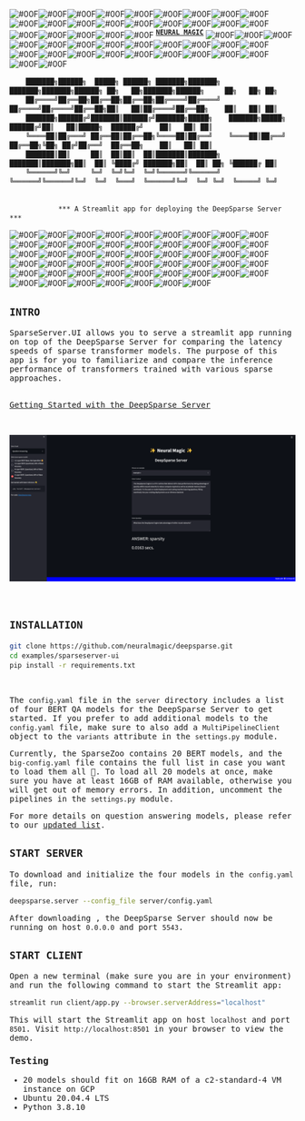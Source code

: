 <!--
Copyright (c) 2021 - present / Neuralmagic, Inc. All Rights Reserved.

Licensed under the Apache License, Version 2.0 (the "License");
you may not use this file except in compliance with the License.
You may obtain a copy of the License at

   http://www.apache.org/licenses/LICENSE-2.0

Unless required by applicable law or agreed to in writing,
software distributed under the License is distributed on an "AS IS" BASIS,
WITHOUT WARRANTIES OR CONDITIONS OF ANY KIND, either express or implied.
See the License for the specific language governing permissions and
limitations under the License.
-->
![#00F](https://via.placeholder.com/15/00F/000000?text=+)![#00F](https://via.placeholder.com/15/00F/000000?text=+)![#00F](https://via.placeholder.com/15/00F/000000?text=+)![#00F](https://via.placeholder.com/15/00F/000000?text=+)![#00F](https://via.placeholder.com/15/00F/000000?text=+)![#00F](https://via.placeholder.com/15/00F/000000?text=+)![#00F](https://via.placeholder.com/15/00F/000000?text=+)![#00F](https://via.placeholder.com/15/00F/000000?text=+)![#00F](https://via.placeholder.com/15/00F/000000?text=+)![#00F](https://via.placeholder.com/15/00F/000000?text=+)![#00F](https://via.placeholder.com/15/00F/000000?text=+)![#00F](https://via.placeholder.com/15/00F/000000?text=+)![#00F](https://via.placeholder.com/15/00F/000000?text=+)![#00F](https://via.placeholder.com/15/00F/000000?text=+)![#00F](https://via.placeholder.com/15/00F/000000?text=+)![#00F](https://via.placeholder.com/15/00F/000000?text=+)![#00F](https://via.placeholder.com/15/00F/000000?text=+)![#00F](https://via.placeholder.com/15/00F/000000?text=+)![#00F](https://via.placeholder.com/15/00F/000000?text=+)![#00F](https://via.placeholder.com/15/00F/000000?text=+)![#00F](https://via.placeholder.com/15/00F/000000?text=+)![#00F](https://via.placeholder.com/15/00F/000000?text=+)![#00F](https://via.placeholder.com/15/00F/000000?text=+) <sup><samp>[**NEURAL MAGIC**](https://neuralmagic.com)</samp></sup> ![#00F](https://via.placeholder.com/15/00F/000000?text=+)![#00F](https://via.placeholder.com/15/00F/000000?text=+)![#00F](https://via.placeholder.com/15/00F/000000?text=+)![#00F](https://via.placeholder.com/15/00F/000000?text=+)![#00F](https://via.placeholder.com/15/00F/000000?text=+)![#00F](https://via.placeholder.com/15/00F/000000?text=+)![#00F](https://via.placeholder.com/15/00F/000000?text=+)![#00F](https://via.placeholder.com/15/00F/000000?text=+)![#00F](https://via.placeholder.com/15/00F/000000?text=+)![#00F](https://via.placeholder.com/15/00F/000000?text=+)![#00F](https://via.placeholder.com/15/00F/000000?text=+)![#00F](https://via.placeholder.com/15/00F/000000?text=+)![#00F](https://via.placeholder.com/15/00F/000000?text=+)![#00F](https://via.placeholder.com/15/00F/000000?text=+)![#00F](https://via.placeholder.com/15/00F/000000?text=+)![#00F](https://via.placeholder.com/15/00F/000000?text=+)![#00F](https://via.placeholder.com/15/00F/000000?text=+)![#00F](https://via.placeholder.com/15/00F/000000?text=+)![#00F](https://via.placeholder.com/15/00F/000000?text=+)![#00F](https://via.placeholder.com/15/00F/000000?text=+)![#00F](https://via.placeholder.com/15/00F/000000?text=+)![#00F](https://via.placeholder.com/15/00F/000000?text=+)![#00F](https://via.placeholder.com/15/00F/000000?text=+)

        ███████╗██████╗  █████╗ ██████╗ ███████╗███████╗  ███████╗███████╗██████╗ ██╗   ██╗███████╗██████╗     ██╗   ██╗ ██╗
        ██╔════╝██╔══██╗██╔══██╗██╔══██╗██╔════╝██╔════╝  ██╔════╝██╔════╝██╔══██╗██║   ██║██╔════╝██╔══██╗    ██║   ██║ ██║
        ███████╗██████╔╝███████║██████╔╝███████╗█████╗    ███████╗█████╗  ██████╔╝██║   ██║█████╗  ██████╔╝    ██║   ██║ ██║
        ╚════██║██╔═══╝ ██╔══██║██╔══██╗╚════██║██╔══╝    ╚════██║██╔══╝  ██╔══██╗╚██╗ ██╔╝██╔══╝  ██╔══██╗    ██║   ██║ ██║
        ███████║██║     ██║  ██║██║  ██║███████║███████╗  ███████║███████╗██║  ██║ ╚████╔╝ ███████╗██║  ██║ ██╗ ╚██████╔ ██║
        ╚══════╝╚═╝     ╚═╝  ╚═╝╚═╝  ╚═╝╚══════╝╚══════╝  ╚══════╝╚══════╝╚═╝  ╚═╝  ╚═══╝  ╚══════╝╚═╝  ╚═╝ ╚═╝  ╚═════╝ ╚═╝
                                                                                                                    

                *** A Streamlit app for deploying the DeepSparse Server *** 
![#00F](https://via.placeholder.com/15/00F/000000?text=+)![#00F](https://via.placeholder.com/15/00F/000000?text=+)![#00F](https://via.placeholder.com/15/00F/000000?text=+)![#00F](https://via.placeholder.com/15/00F/000000?text=+)![#00F](https://via.placeholder.com/15/00F/000000?text=+)![#00F](https://via.placeholder.com/15/00F/000000?text=+)![#00F](https://via.placeholder.com/15/00F/000000?text=+)![#00F](https://via.placeholder.com/15/00F/000000?text=+)![#00F](https://via.placeholder.com/15/00F/000000?text=+)![#00F](https://via.placeholder.com/15/00F/000000?text=+)![#00F](https://via.placeholder.com/15/00F/000000?text=+)![#00F](https://via.placeholder.com/15/00F/000000?text=+)![#00F](https://via.placeholder.com/15/00F/000000?text=+)![#00F](https://via.placeholder.com/15/00F/000000?text=+)![#00F](https://via.placeholder.com/15/00F/000000?text=+)![#00F](https://via.placeholder.com/15/00F/000000?text=+)![#00F](https://via.placeholder.com/15/00F/000000?text=+)![#00F](https://via.placeholder.com/15/00F/000000?text=+)![#00F](https://via.placeholder.com/15/00F/000000?text=+)![#00F](https://via.placeholder.com/15/00F/000000?text=+)![#00F](https://via.placeholder.com/15/00F/000000?text=+)![#00F](https://via.placeholder.com/15/00F/000000?text=+)![#00F](https://via.placeholder.com/15/00F/000000?text=+)![#00F](https://via.placeholder.com/15/00F/000000?text=+)![#00F](https://via.placeholder.com/15/00F/000000?text=+)![#00F](https://via.placeholder.com/15/00F/000000?text=+)![#00F](https://via.placeholder.com/15/00F/000000?text=+)![#00F](https://via.placeholder.com/15/00F/000000?text=+)![#00F](https://via.placeholder.com/15/00F/000000?text=+)![#00F](https://via.placeholder.com/15/00F/000000?text=+)![#00F](https://via.placeholder.com/15/00F/000000?text=+)![#00F](https://via.placeholder.com/15/00F/000000?text=+)![#00F](https://via.placeholder.com/15/00F/000000?text=+)![#00F](https://via.placeholder.com/15/00F/000000?text=+)![#00F](https://via.placeholder.com/15/00F/000000?text=+)![#00F](https://via.placeholder.com/15/00F/000000?text=+)![#00F](https://via.placeholder.com/15/00F/000000?text=+)![#00F](https://via.placeholder.com/15/00F/000000?text=+)![#00F](https://via.placeholder.com/15/00F/000000?text=+)![#00F](https://via.placeholder.com/15/00F/000000?text=+)![#00F](https://via.placeholder.com/15/00F/000000?text=+)![#00F](https://via.placeholder.com/15/00F/000000?text=+)![#00F](https://via.placeholder.com/15/00F/000000?text=+)![#00F](https://via.placeholder.com/15/00F/000000?text=+)![#00F](https://via.placeholder.com/15/00F/000000?text=+)![#00F](https://via.placeholder.com/15/00F/000000?text=+)![#00F](https://via.placeholder.com/15/00F/000000?text=+)![#00F](https://via.placeholder.com/15/00F/000000?text=+)![#00F](https://via.placeholder.com/15/00F/000000?text=+)![#00F](https://via.placeholder.com/15/00F/000000?text=+)![#00F](https://via.placeholder.com/15/00F/000000?text=+)![#00F](https://via.placeholder.com/15/00F/000000?text=+)


## <div>`INTRO`</div>

<samp>

<div>
SparseServer.UI allows you to serve a streamlit app running on top of the DeepSparse Server for comparing the latency speeds of sparse transformer models. The purpose of this app is for you to familiarize and compare the inference performance of transformers trained with various sparse approaches.
</div>

<br />

[Getting Started with the DeepSparse Server](https://github.com/neuralmagic/deepsparse/tree/main/src/deepsparse/server)

<br />

![alt text](./img/demo_screenshot.png)

<br />

## <div>`INSTALLATION`</div>

```bash
git clone https://github.com/neuralmagic/deepsparse.git
cd examples/sparseserver-ui
pip install -r requirements.txt
```
<br />

The `config.yaml` file in the `server` directory includes a list of four BERT QA models for the DeepSparse Server to get started. If you prefer to add additional models to the `config.yaml` file, make sure to also add a `MultiPipelineClient` object to the `variants` attribute in the `settings.py` module.

Currently, the SparseZoo contains 20 BERT models, and the `big-config.yaml` file contains the full list in case you want to load them all 🤯. To load all 20 models at once, make sure you have at least 16GB of RAM available, otherwise you will get out of memory errors. In addition, uncomment the pipelines in the `settings.py` module.

For more details on question answering models, please refer to our [updated list](https://sparsezoo.neuralmagic.com/?domain=nlp&sub_domain=question_answering&page=1).

## <div>`START SERVER`</div>

To download and initialize the four models in the `config.yaml` file, run:
```bash
deepsparse.server --config_file server/config.yaml
```

After downloading , the DeepSparse Server should now be running on host `0.0.0.0` and port `5543`.

## <div>`START CLIENT`</div>

Open a new terminal (make sure you are in your environment) and run the following command to start the Streamlit app:

```bash
streamlit run client/app.py --browser.serverAddress="localhost"
```

This will start the Streamlit app on host `localhost` and port `8501`.
Visit `http://localhost:8501` in your browser to view the demo.

### Testing

- 20 models should fit on 16GB RAM of a c2-standard-4 VM instance on GCP
- Ubuntu 20.04.4 LTS
- Python 3.8.10
</samp>
